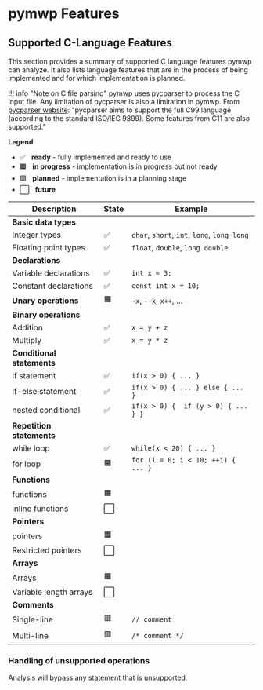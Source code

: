 # pymwp Features

## Supported C-Language Features

This section provides a summary of supported C language features pymwp can 
analyze. It also lists language features that are in the process of being 
implemented and for which implementation is planned.

!!! info "Note on C file parsing"
    pymwp uses pycparser to process the C input file. Any limitation of 
    pycparser is also a limitation in pymwp. From
    [pycparser website](https://github.com/eliben/pycparser):
    "pycparser aims to support the full C99 language (according to the 
    standard ISO/IEC 9899). Some features from C11 are also supported."
  
**Legend**

- ✅ &nbsp; **ready** - fully implemented and ready to use
- 🟧 &nbsp; **in progress** - implementation is in progress but not ready
- 🟥 &nbsp; **planned** - implementation is in a planning stage
- ⬜ &nbsp; **future**



Description | State | Example
--- | --- | ---
**Basic data types** ||
 Integer types | ✅ | `char`, `short`, `int`, `long`, `long long`
 Floating point types  | ✅ | `float`, `double`, `long double` 
**Declarations** ||
 Variable declarations |  ✅  | `int x = 3;` 
 Constant declarations |  ✅  | `const int x = 10;`
**Unary operations** | 🟧 | `-x`, `--x`, `x++`, ... 
**Binary operations** ||
 Addition | ✅ |  `x = y + z`
 Multiply | ✅ |  `x = y * z`
**Conditional statements** || 
 if statement | ✅ | `if(x > 0) { ... }`
 if-else statement | ✅ | `if(x > 0) { ... } else { ... }`
 nested conditional  | ✅ | `if(x > 0) {  if (y > 0) { ... } }` |
**Repetition statements** || 
 while loop | ✅ | `while(x < 20) { ... }`
 for loop | 🟧 | `for (i = 0; i < 10; ++i) { ... }`
**Functions** ||
 functions | 🟧 | 
 inline functions | ⬜ | 
**Pointers** ||
 pointers | 🟧 |
 Restricted pointers | ⬜ |  
**Arrays** ||
 Arrays | 🟧 |
 Variable length arrays | ⬜ |  
**Comments** ||
 Single-line | 🟥 | `// comment`
 Multi-line | 🟥 | `/* comment */`


### Handling of unsupported operations

Analysis will bypass any statement that is unsupported.




